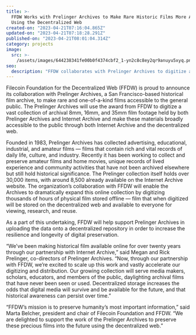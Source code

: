 ```yaml
---
title: >-
  FFDW Works with Prelinger Archives to Make Rare Historic Films More Accessible
  Using the Decentralized Web
created-on: "2023-04-21T07:16:04.865Z"
updated-on: "2023-04-21T07:18:28.291Z"
published-on: "2023-04-21T08:01:04.314Z"
category: projects
image:
  src: >-
    /assets/images/644238341fe00b0f4374cbf2_1-yn2c8c8ey2qr9anuyu5xyq.png
seo:
  description: "FFDW collaborates with Prelinger Archives to digitize and preserve rare historical films on the decentralized web, making valuable cultural heritage accessible to all."
---
```


Filecoin Foundation for the Decentralized Web (FFDW) is proud to announce its collaboration with Prelinger Archives, a San Francisco-based historical film archive, to make rare and one-of-a-kind films accessible to the general public. The Prelinger Archives will use the award from FFDW to digitize a vast collection of archival 8mm, 16mm, and 35mm film footage held by both Prelinger Archives and Internet Archive and make these materials broadly accessible to the public through both Internet Archive and the decentralized web.

Founded in 1983, Prelinger Archives has collected advertising, educational, industrial, and amateur films — films that contain rich and vital records of daily life, culture, and industry. Recently it has been working to collect and preserve amateur films and home movies, unique records of lived experience and community activities that have not been archived elsewhere but still hold historical significance. The Prelinger collection itself holds over 30,000 items, with around 8,500 already available on the Internet Archive website. The organization’s collaboration with FFDW will enable the Archives to dramatically expand this online collection by digitizing thousands of hours of physical film stored offline — film that when digitized will be stored on the decentralized web and available to everyone for viewing, research, and reuse.

As a part of this undertaking, FFDW will help support Prelinger Archives in uploading the data onto a decentralized repository in order to increase the resilience and longevity of digital preservation.

“We’ve been making historical film available online for over twenty years through our partnership with Internet Archive,” said Megan and Rick Prelinger, co-directors of Prelinger Archives. “Now, through our partnership with FFDW, we’re excited to scale up this work and vastly accelerate our digitizing and distribution. Our growing collection will serve media makers, scholars, educators, and members of the public, daylighting archival films that have never been seen or used. Decentralized storage increases the odds that digital media will survive and be available for the future, and that historical awareness can persist over time.”

“FFDW’s mission is to preserve humanity’s most important information,” said Marta Belcher, president and chair of Filecoin Foundation and FFDW. “We are delighted to support the work of the Prelinger Archives to preserve these precious films into the future using the decentralized web.”
